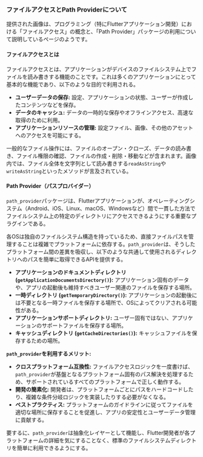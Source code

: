 ### ファイルアクセスとPath Providerについて

提供された画像は、プログラミング（特にFlutterアプリケーション開発）における「ファイルアクセス」の概念と、「Path Provider」パッケージの利用について説明しているページのようです。

#### ファイルアクセスとは

ファイルアクセスとは、アプリケーションがデバイスのファイルシステム上でファイルを読み書きする機能のことです。これは多くのアプリケーションにとって基本的な機能であり、以下のような目的で利用される。

* **ユーザーデータの保存:** 設定、アプリケーションの状態、ユーザーが作成したコンテンツなどを保存。
* **データのキャッシュ:** データの一時的な保存やオフラインアクセス、高速な取得のために利用。
* **アプリケーションリソースの管理:** 設定ファイル、画像、その他のアセットへのアクセスを可能にする。

一般的なファイル操作には、ファイルのオープン・クローズ、データの読み書き、ファイル権限の確認、ファイルの作成・削除・移動などが含まれます。画像内では、ファイル全体を文字列として読み書きする`readAsString`や`writeAsString`といったメソッドが言及されている。

#### Path Provider（パスプロバイダー）

`path_provider`パッケージは、Flutterアプリケーションが、オペレーティングシステム（Android、iOS、Linux、macOS、Windowsなど）間で一貫した方法でファイルシステム上の特定のディレクトリにアクセスできるようにする重要なプラグインである。

各OSは独自のファイルシステム構造を持っているため、直接ファイルパスを管理することは複雑でプラットフォームに依存する。`path_provider`は、そうしたプラットフォーム間の差異を吸収し、以下のような共通して使用されるディレクトリへのパスを簡単に取得できるAPIを提供する。

* **アプリケーションのドキュメントディレクトリ (`getApplicationDocumentsDirectory()`):** アプリケーション固有のデータや、アプリの起動後も維持すべきユーザー関連のファイルを保存する場所。
* **一時ディレクトリ (`getTemporaryDirectory()`):** アプリケーションの起動後には不要となる一時ファイルを保存する場所で、OSによってクリアされる可能性がある。
* **アプリケーションサポートディレクトリ:** ユーザー固有ではない、アプリケーションのサポートファイルを保存する場所。
* **キャッシュディレクトリ (`getCacheDirectories()`):** キャッシュファイルを保存するための場所。

**`path_provider`を利用するメリット:**

* **クロスプラットフォーム互換性:** ファイルアクセスロジックを一度書けば、`path_provider`が基盤となるプラットフォーム固有のパス解決を処理するため、サポートされているすべてのプラットフォームで正しく動作する。
* **開発の簡素化:** 開発者は、プラットフォームごとにパスをハードコードしたり、複雑な条件分岐ロジックを実装したりする必要がなくなる。
* **ベストプラクティス:** プラットフォームのガイドラインに従ってファイルを適切な場所に保存することを促進し、アプリの安定性とユーザーデータ管理に貢献する。

要するに、`path_provider`は抽象化レイヤーとして機能し、Flutter開発者が各プラットフォームの詳細を気にすることなく、標準のファイルシステムディレクトリを簡単に利用できるようにする。
